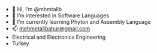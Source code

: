 - 👋 Hi, I’m @mhmtalib
- 👀 I’m interested in Software Languages
- 🌱 I’m currently learning Phyton and Assembly Language
- 📫 mehmetalibahur@gmail.com
- Electrical and Electronics Engineering
- Turkey

<!---
mhmtalib/mhmtalib is a ✨ special ✨ repository because its `README.md` (this file) appears on your GitHub profile.
You can click the Preview link to take a look at your changes.
--->
